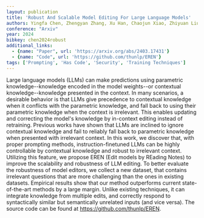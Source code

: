 ```yaml
---
layout: publication
title: 'Robust And Scalable Model Editing For Large Language Models'
authors: Yingfa Chen, Zhengyan Zhang, Xu Han, Chaojun Xiao, Zhiyuan Liu, Chen Chen, Kuai Li, Tao Yang, Maosong Sun
conference: "Arxiv"
year: 2024
bibkey: chen2024robust
additional_links:
  - {name: "Paper", url: 'https://arxiv.org/abs/2403.17431'}
  - {name: "Code", url: 'https://github.com/thunlp/EREN'}
tags: ['Prompting', 'Has Code', 'Security', 'Training Techniques']
---
```

Large language models (LLMs) can make predictions using parametric
knowledge--knowledge encoded in the model weights--or contextual
knowledge--knowledge presented in the context. In many scenarios, a desirable
behavior is that LLMs give precedence to contextual knowledge when it conflicts
with the parametric knowledge, and fall back to using their parametric
knowledge when the context is irrelevant. This enables updating and correcting
the model's knowledge by in-context editing instead of retraining. Previous
works have shown that LLMs are inclined to ignore contextual knowledge and fail
to reliably fall back to parametric knowledge when presented with irrelevant
context. In this work, we discover that, with proper prompting methods,
instruction-finetuned LLMs can be highly controllable by contextual knowledge
and robust to irrelevant context. Utilizing this feature, we propose EREN (Edit
models by REading Notes) to improve the scalability and robustness of LLM
editing. To better evaluate the robustness of model editors, we collect a new
dataset, that contains irrelevant questions that are more challenging than the
ones in existing datasets. Empirical results show that our method outperforms
current state-of-the-art methods by a large margin. Unlike existing techniques,
it can integrate knowledge from multiple edits, and correctly respond to
syntactically similar but semantically unrelated inputs (and vice versa). The
source code can be found at https://github.com/thunlp/EREN.
